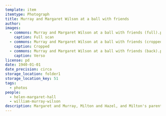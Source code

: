 ```yaml
---
template: item
itemtype: Photograph
title: Murray and Margaret Wilson at a ball with friends
author: 
images:
  - commons: Murray and Margaret Wilson at a ball with friends (full).png
    caption: Full scan
  - commons: Murray and Margaret Wilson at a ball with friends (cropped).png
    caption: Cropped
  - commons: Murray and Margaret Wilson at a ball with friends (back).png
    caption: Verso
license: pd
date: 1940-01-01
date_precision: circa
storage_location: folder1
storage_location_key: 51
tags:
  - photos
people:
  - helen-margaret-hall
  - william-murray-wilson
description: Margaret and Murray, Milton and Hazel, and Milton's parents, at a ball probably in Perth.
---
```

